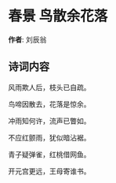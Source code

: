 # 春景 鸟散余花落

**作者**: 刘辰翁

## 诗词内容

风雨欺人后，枝头已自疏。

鸟啼因散去，花落是惊余。

冲雨知何许，流声已瞥如。

不应红颤雨，犹似暗沾裾。

青子疑弹雀，红桃借网鱼。

开元宫更远，王母寄谁书。

